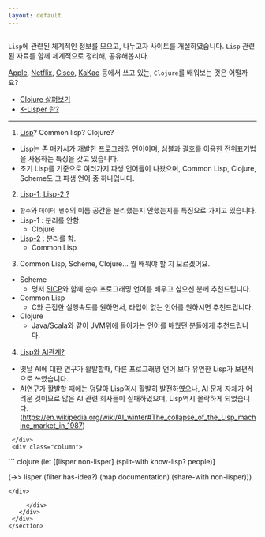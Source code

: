 ```yaml
---
layout: default
---
```


<section class="hero">
 <div class="hero-body">
   <div class="container columns">
    <div class="column is-three-fifths">

<div markdown="1">

 `Lisp`에 관련된 체계적인 정보를 모으고, 나누고자 사이트를 개설하였습니다. `Lisp` 관련된 자료를 함께 체계적으로 정리해, 공유해봅시다.

 [Apple](https://apple.com), [Netflix](https://www.netflix.com), [Cisco](https://www.cisco.com), [KaKao](https://www.kakaocorp.com/) 등에서 쓰고 있는, `Clojure`를 배워보는 것은 어떨까요?

 * [Clojure 살펴보기](/clojure)
 * [K-Lisper 란?](/k-lisper)

--------------------------------------------------------

1. [Lisp](https://en.wikipedia.org/wiki/Lisp_(programming_language))? Common lisp? Clojure?
* Lisp는 [존 매카시](https://en.wikipedia.org/wiki/John_McCarthy_(computer_scientist))가 개발한 프로그래밍 언어이며, 심볼과 괄호를 이용한 전위표기법을 사용하는 특징을 갖고 있습니다.
* 초기 Lisp를 기준으로 여러가지 파생 언어들이 나왔으며, Common Lisp, Clojure, Scheme도 그 파생 언어 중 하나입니다.


2. [Lisp-1, Lisp-2 ?](https://en.wikipedia.org/wiki/Common_Lisp#The_function_namespace)
* `함수`와 `데이터 변수`의 이름 공간을 분리했는지 안했는지를 특징으로 가지고 있습니다.
* Lisp-1 : 분리를 안함.
  - Clojure
* [Lisp-2](https://en.wikipedia.org/wiki/LISP_2) : 분리를 함.
  - Common Lisp

3. Common Lisp, Scheme, Clojure... 뭘 배워야 할 지 모르겠어요.
* Scheme
  - 명저 [SICP](https://mitpress.mit.edu/sites/default/files/sicp/index.html)와 함께 순수 프로그래밍 언어를 배우고 싶으신 분께 추천드립니다.
* Common Lisp
  - C와 근접한 실행속도를 원하면서, 타입이 없는 언어를 원하시면 추천드립니다.
* Clojure
  - Java/Scala와 같이 JVM위에 돌아가는 언어를 배웠던 분들에게 추천드립니다.

4. [Lisp와 AI관계?](https://stackoverflow.com/questions/130475/why-is-lisp-used-for-ai)
* 옛날 AI에 대한 연구가 활발할때, 다른 프로그래밍 언어 보다 유연한 Lisp가 보편적으로 쓰였습니다.
* AI연구가 활발할 때에는 덩달아 Lisp역시 활발히 발전하였으나, AI 문제 자체가 어려운 것이므로 많은 AI 관련 회사들이 실패하였으며, Lisp역시 몰락하게 되었습니다.(https://en.wikipedia.org/wiki/AI_winter#The_collapse_of_the_Lisp_machine_market_in_1987)


</div>

     </div>
     <div class="column">

<div markdown="1">
``` clojure
(let [[lisper non-lisper]
      (split-with know-lisp? people)]

  (->> lisper
       (filter has-idea?)
       (map documentation)
       (share-with non-lisper)))
```
</div>

     </div>
   </div>
 </div>
</section>

